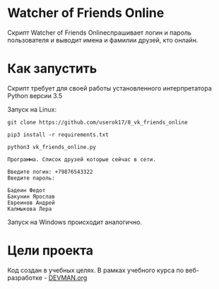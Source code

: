 # Watcher of Friends Online

Cкрипт Watcher of Friends Onlineспрашивает логин и пароль пользователя и выводит имена и фамилии друзей, кто онлайн.

# Как запустить

Скрипт требует для своей работы установленного интерпретатора Python версии 3.5

Запуск на Linux:

```#!bash
git clone https://github.com/userok17/8_vk_friends_online

pip3 install -r requirements.txt

python3 vk_friends_online.py

Программа. Список друзей которые сейчас в сети.

Введите логин: +79876543322
Введите пароль: 

Бадеин Федот
Бакунин Ярослав
Евреинов Андрей
Калмыкова Лера
```

Запуск на Windows происходит аналогично.

# Цели проекта

Код создан в учебных целях. В рамках учебного курса по веб-разработке - [DEVMAN.org](https://devman.org)


